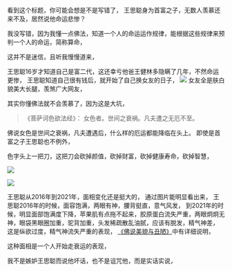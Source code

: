 看到这个标题，你可能会想是不是写错了，
王思聪身为首富之子，无数人羡慕还来不及，居然说他命运悲惨？

我没写错，因为我懂一点佛法，知道一个人的命运运作规律，能根据这些规律来预判一个人的命运，简称算命，

这并不是迷信，且听我慢慢道来，

王思聪16岁才知道自己是富二代，这还幸亏他爸王健林多隐瞒了几年，不然命运更惨，
王思聪知道自己很有钱后，就开始了自己换女友的日子，
![](images/21_105680.jpg)
女友全是肤白貌美大长腿，羡煞广大网友，

其实你懂佛法就不会羡慕了，因为这是大坑，

> 《菩萨诃色欲法经》：
> 女色者。世间之衰祸。凡夫遭之无厄不至。

佛说女色是世间之衰祸，凡夫遭遇后，什么样的厄运都能降临在头上。
即使是首富之子王思聪也不例外，

色字头上一把刀，这把刀会砍掉颜值，砍掉财富，砍掉健康寿命，砍掉智慧，

![](images/微信图片_20220416111305.png)

![](images/微信图片_20220416111310.png)

王思聪从2016年到2021年，面相变化还是挺大的，
通过图片能明显看出来，
王思聪2016年的时候，面容饱满，两眼有神，腰背挺直，意气风发，
到2021年的时候，明显面部饱满度下降，苹果肌有点拖不起来，胶原蛋白流失严重，两眼炯炯无神，眼袋黑眼圈加重，驼背加重，头发稀疏散乱油腻，应该有脱发，精气神差，
这是纵欲过度，精气神流失严重的表现，
[《佛说美貌与丑陋》](https://www.kancloud.cn/luojiangtao/foshuomeimao)中有详细说明，

这种面相是一个人开始走衰运的表现，


我不是嫉妒王思聪而说他坏话，也不是诅咒他，而是实话实说，